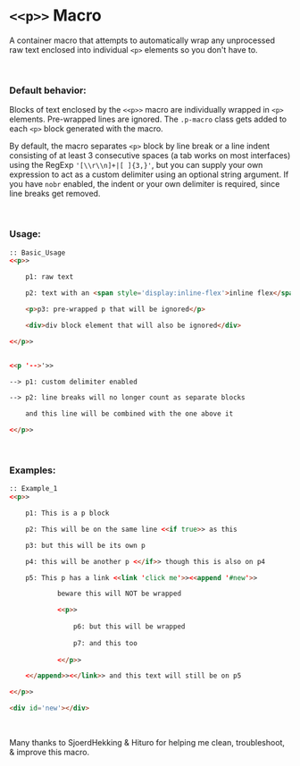 # `<<p>>` Macro

A container macro that attempts to automatically wrap any unprocessed raw text enclosed into individual `<p>` elements so you don't have to.

&nbsp;

### Default behavior:
Blocks of text enclosed by the `<<p>>` macro are individually wrapped in `<p>` elements. Pre-wrapped lines are ignored. The `.p-macro` class gets added to each `<p>` block generated with the macro.

By default, the macro separates `<p>` block by line break or a line indent consisting of at least 3 consecutive spaces (a tab works on most interfaces) using the RegExp `'[\\r\\n]+|[ ]{3,}'`, but you can supply your own expression to act as a custom delimiter using an optional string argument. If you have `nobr` enabled, the indent or your own delimiter is required, since line breaks get removed.
    
&nbsp;    

### Usage:
```html
:: Basic_Usage
<<p>>

    p1: raw text

    p2: text with an <span style='display:inline-flex'>inline flex</span>

    <p>p3: pre-wrapped p that will be ignored</p>

    <div>div block element that will also be ignored</div>

<</p>>


<<p '-->'>>

--> p1: custom delimiter enabled

--> p2: line breaks will no longer count as separate blocks

    and this line will be combined with the one above it

<</p>>
```

&nbsp;

### Examples:
```html
:: Example_1
<<p>>

    p1: This is a p block

    p2: This will be on the same line <<if true>> as this

    p3: but this will be its own p

    p4: this will be another p <</if>> though this is also on p4

    p5: This p has a link <<link 'click me'>><<append '#new'>>

            beware this will NOT be wrapped

            <<p>> 
                
                p6: but this will be wrapped
                
                p7: and this too
                
            <</p>>

    <</append>><</link>> and this text will still be on p5

<</p>>

<div id='new'></div>

```

&nbsp;

Many thanks to SjoerdHekking & Hituro for helping me clean, troubleshoot, & improve this macro.
